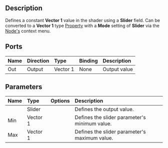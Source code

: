 ## Description

Defines a constant **Vector 1** value in the shader using a **Slider** field. Can be converted to a **Vector 1** type [Property](https://github.com/Unity-Technologies/ShaderGraph/wiki/Property-Types) with a **Mode** setting of **Slider** via the [Node's](https://github.com/Unity-Technologies/ShaderGraph/wiki/Node) context menu.

## Ports

| Name        | Direction           | Type  | Binding | Description |
|:------------ |:-------------|:-----|:---|:---|
| Out | Output      |    Vector 1 | None | Output value |

## Parameters

| Name        | Type           | Options  | Description |
|:------------ |:-------------|:-----|:---|
|       | Slider |  | Defines the output value. |
| Min   | Vector 1 |  | Defines the slider parameter's minimum value. |
| Max   | Vector 1 |  | Defines the slider parameter's maximum value. |